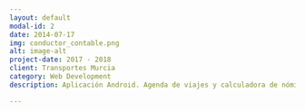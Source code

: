 ```yaml
---
layout: default
modal-id: 2
date: 2014-07-17
img: conductor_contable.png
alt: image-alt
project-date: 2017 - 2018
client: Transportes Murcia
category: Web Development
description: Aplicación Android. Agenda de viajes y calculadora de nómina para conductores de camión y aplicando convenio de la Región de Murcia <a href="https://play.google.com/store/apps/details?id=es.campito.www&hl=ca">Conductor Contable Murcia</a>. Gratuita con el código liberado en mi cuenta de GitHub.

---
```


